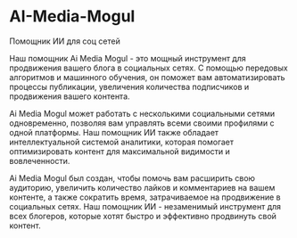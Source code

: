 # AI-Media-Mogul
Помощник ИИ для соц сетей

Наш помощник Ai Media Mogul - это мощный инструмент для продвижения вашего блога в социальных сетях. С помощью передовых алгоритмов и машинного обучения, он поможет вам автоматизировать процессы публикации, увеличения количества подписчиков и продвижения вашего контента.

Ai Media Mogul может работать с несколькими социальными сетями одновременно, позволяя вам управлять всеми своими профилями с одной платформы. Наш помощник ИИ также обладает интеллектуальной системой аналитики, которая помогает оптимизировать контент для максимальной видимости и вовлеченности.

Ai Media Mogul был создан, чтобы помочь вам расширить свою аудиторию, увеличить количество лайков и комментариев на вашем контенте, а также сократить время, затрачиваемое на продвижение в социальных сетях. Наш помощник ИИ - незаменимый инструмент для всех блогеров, которые хотят быстро и эффективно продвинуть свой контент.
